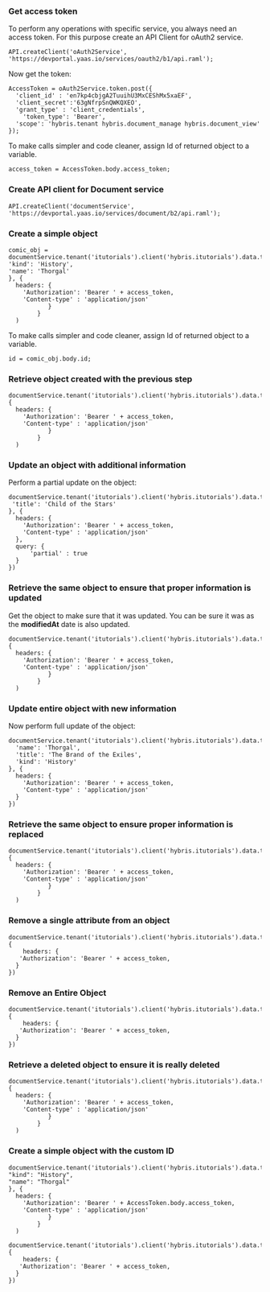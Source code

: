 





<div class="notebook" id="staticInteractiveinternalService_jacksonipsum_v2">

  <div class="notebook__static-tutorial" data-tutorial="internalService_jacksonipsum_v2" data-is-quick-setup="true" data-link="https://mmitoraj.github.io/build/embedded.html#internalService_jacksonipsum_v2">
   
   
   <h3 id="get-access-token">Get access token</h3>
<p>To perform any operations with specific service, you always need an access token. For this purpose create an API Client for oAuth2 service.</p>
<pre><code class="lang-javascript">API.createClient(&#39;oAuth2Service&#39;,
&#39;https://devportal.yaas.io/services/oauth2/b1/api.raml&#39;);
</code></pre>
<p>Now get the token:</p>
<pre><code class="lang-javascript">AccessToken = oAuth2Service.token.post({
  &#39;client_id&#39; : &#39;en7kp4cbjgA2TuuihU3MxCEShMx5xaEF&#39;,
  &#39;client_secret&#39;:&#39;63gNfrpSnQWKQXEO&#39;,
  &#39;grant_type&#39; : &#39;client_credentials&#39;,
    &#39;token_type&#39;: &#39;Bearer&#39;,
  &#39;scope&#39;: &#39;hybris.tenant hybris.document_manage hybris.document_view&#39;
});
</code></pre>
<p>To make calls simpler and code cleaner, assign Id of returned object to a variable.</p>
<pre><code class="lang-javascript">access_token = AccessToken.body.access_token;
</code></pre>
<h3 id="create-api-client-for-document-service">Create API client for Document service</h3>
<pre><code class="lang-javascript">API.createClient(&#39;documentService&#39;,
&#39;https://devportal.yaas.io/services/document/b2/api.raml&#39;);
</code></pre>
<h3 id="create-a-simple-object">Create a simple object</h3>
<pre><code class="lang-javascript">comic_obj = documentService.tenant(&#39;itutorials&#39;).client(&#39;hybris.itutorials&#39;).data.type(&#39;comic&#39;).post({
&#39;kind&#39;: &#39;History&#39;,
&#39;name&#39;: &#39;Thorgal&#39;
}, {
  headers: {
    &#39;Authorization&#39;: &#39;Bearer &#39; + access_token,
    &#39;Content-type&#39; : &#39;application/json&#39;
           }
        }
  )
</code></pre>
<p>To make calls simpler and code cleaner, assign Id of returned object to a variable.</p>
<pre><code class="lang-javascript">id = comic_obj.body.id;
</code></pre>
<h3 id="retrieve-object-created-with-the-previous-step">Retrieve object created with the previous step</h3>
<pre><code class="lang-javascript">documentService.tenant(&#39;itutorials&#39;).client(&#39;hybris.itutorials&#39;).data.type(&#39;comic&#39;).dataId(id).get(null, {
  headers: {
    &#39;Authorization&#39;: &#39;Bearer &#39; + access_token,
    &#39;Content-type&#39; : &#39;application/json&#39;
           }
        }
  )
</code></pre>
<h3 id="update-an-object-with-additional-information">Update an object with additional information</h3>
<p>Perform a partial update on the object:</p>
<pre><code class="lang-javascript">documentService.tenant(&#39;itutorials&#39;).client(&#39;hybris.itutorials&#39;).data.type(&#39;comic&#39;).dataId(id).put({
 &#39;title&#39;: &#39;Child of the Stars&#39;
}, {
  headers: {
    &#39;Authorization&#39;: &#39;Bearer &#39; + access_token,
    &#39;Content-type&#39; : &#39;application/json&#39;
  },
  query: {
      &#39;partial&#39; : true
  }
})
</code></pre>
<h3 id="retrieve-the-same-object-to-ensure-that-proper-information-is-updated">Retrieve the same object to ensure that proper information is updated</h3>
<p>Get the object to make sure that it was updated. You can be sure it was as the <strong>modifiedAt</strong> date is also updated.</p>
<pre><code class="lang-javascript">documentService.tenant(&#39;itutorials&#39;).client(&#39;hybris.itutorials&#39;).data.type(&#39;comic&#39;).dataId(id).get(null, {
  headers: {
    &#39;Authorization&#39;: &#39;Bearer &#39; + access_token,
    &#39;Content-type&#39; : &#39;application/json&#39;
           }
        }
  )
</code></pre>
<h3 id="update-entire-object-with-new-information">Update entire object with new information</h3>
<p>Now perform full update of the object:</p>
<pre><code class="lang-javascript">documentService.tenant(&#39;itutorials&#39;).client(&#39;hybris.itutorials&#39;).data.type(&#39;comic&#39;).dataId(id).put({
  &#39;name&#39;: &#39;Thorgal&#39;,
  &#39;title&#39;: &#39;The Brand of the Exiles&#39;,
  &#39;kind&#39;: &#39;History&#39;
}, {
  headers: {
    &#39;Authorization&#39;: &#39;Bearer &#39; + access_token,
    &#39;Content-type&#39; : &#39;application/json&#39;
  }
})
</code></pre>
<h3 id="retrieve-the-same-object-to-ensure-proper-information-is-replaced">Retrieve the same object to ensure proper information is replaced</h3>
<pre><code class="lang-javascript">documentService.tenant(&#39;itutorials&#39;).client(&#39;hybris.itutorials&#39;).data.type(&#39;comic&#39;).dataId(id).get(null, {
  headers: {
    &#39;Authorization&#39;: &#39;Bearer &#39; + access_token,
    &#39;Content-type&#39; : &#39;application/json&#39;
           }
        }
  )
</code></pre>
<h3 id="remove-a-single-attribute-from-an-object">Remove a single attribute from an object</h3>
<pre><code class="lang-javascript">documentService.tenant(&#39;itutorials&#39;).client(&#39;hybris.itutorials&#39;).data.type(&#39;comic&#39;).dataId(id).attributeName(&#39;name&#39;).delete(null, {
    headers: {
   &#39;Authorization&#39;: &#39;Bearer &#39; + access_token,
  }
})
</code></pre>
<h3 id="remove-an-entire-object">Remove an Entire Object</h3>
<pre><code class="lang-javascript">documentService.tenant(&#39;itutorials&#39;).client(&#39;hybris.itutorials&#39;).data.type(&#39;comic&#39;).dataId(id).delete(null, {
    headers: {
   &#39;Authorization&#39;: &#39;Bearer &#39; + access_token,
  }
})
</code></pre>
<h3 id="retrieve-a-deleted-object-to-ensure-it-is-really-deleted">Retrieve a deleted object to ensure it is really deleted</h3>
<pre><code class="lang-javascript">documentService.tenant(&#39;itutorials&#39;).client(&#39;hybris.itutorials&#39;).data.type(&#39;comic&#39;).dataId(id).get(null, {
  headers: {
    &#39;Authorization&#39;: &#39;Bearer &#39; + access_token,
    &#39;Content-type&#39; : &#39;application/json&#39;
           }
        }
  )
</code></pre>
<h3 id="create-a-simple-object-with-the-custom-id">Create a simple object with the custom ID</h3>
<pre><code class="lang-javascript">documentService.tenant(&#39;itutorials&#39;).client(&#39;hybris.itutorials&#39;).data.type(&#39;comic&#39;).dataId(&#39;sampleId&#39;).post({
&quot;kind&quot;: &quot;History&quot;,
&quot;name&quot;: &quot;Thorgal&quot;
}, {
  headers: {
    &#39;Authorization&#39;: &#39;Bearer &#39; + AccessToken.body.access_token,
    &#39;Content-type&#39; : &#39;application/json&#39;
           }
        }
  )
</code></pre>
<pre><code class="lang-javascript">documentService.tenant(&#39;itutorials&#39;).client(&#39;hybris.itutorials&#39;).data.type(&#39;comic&#39;).dataId(&#39;sampleId&#39;).delete(null, {
    headers: {
   &#39;Authorization&#39;: &#39;Bearer &#39; + access_token,
  }
})
</code></pre>

  </div>

  <div id="notebookinternalService_jacksonipsum_v2">
    <iframe style="min-height: 430px;" class="notebook__interactive-tutorial u-transition-all width-100 interactive-tutorial" src="" scrolling="no" frameBorder="0" id="internalService_jacksonipsum_v2"></iframe>
  </div>

  <div class="notebook__loader">

  </div>

</div> <!-- ---
---
id: internalService_jacksonipsum_v2
title: 'Perform Simple CRUD Operations'
type: 'Tutorial'
service: 'Document'
interactive: true
order: 40
---

### Get access token

To perform any operations with specific service, you always need an access token. For this purpose create an API Client for oAuth2 service.

```javascript
API.createClient('oAuth2Service',
'https://devportal.yaas.io/services/oauth2/b1/api.raml');
```

Now get the token:

```javascript
AccessToken = oAuth2Service.token.post({
  'client_id' : 'en7kp4cbjgA2TuuihU3MxCEShMx5xaEF',
  'client_secret':'63gNfrpSnQWKQXEO',
  'grant_type' : 'client_credentials',
    'token_type': 'Bearer',
  'scope': 'hybris.tenant hybris.document_manage hybris.document_view'
});
```

To make calls simpler and code cleaner, assign Id of returned object to a variable.

```javascript
access_token = AccessToken.body.access_token;
```

### Create API client for Document service


```javascript
API.createClient('documentService',
'https://devportal.yaas.io/services/document/b2/api.raml');
```

### Create a simple object


```javascript
comic_obj = documentService.tenant('itutorials').client('hybris.itutorials').data.type('comic').post({
'kind': 'History',
'name': 'Thorgal'
}, {
  headers: {
    'Authorization': 'Bearer ' + access_token,
    'Content-type' : 'application/json'
           }
		}
  )
```

To make calls simpler and code cleaner, assign Id of returned object to a variable.


```javascript
id = comic_obj.body.id;
```

### Retrieve object created with the previous step


```javascript
documentService.tenant('itutorials').client('hybris.itutorials').data.type('comic').dataId(id).get(null, {
  headers: {
    'Authorization': 'Bearer ' + access_token,
    'Content-type' : 'application/json'
           }
		}
  )
```

### Update an object with additional information

Perform a partial update on the object:

```javascript
documentService.tenant('itutorials').client('hybris.itutorials').data.type('comic').dataId(id).put({
 'title': 'Child of the Stars'
}, {
  headers: {
    'Authorization': 'Bearer ' + access_token,
    'Content-type' : 'application/json'
  },
  query: {
  	'partial' : true
  }
})
```

### Retrieve the same object to ensure that proper information is updated


Get the object to make sure that it was updated. You can be sure it was as the **modifiedAt** date is also updated.


```javascript
documentService.tenant('itutorials').client('hybris.itutorials').data.type('comic').dataId(id).get(null, {
  headers: {
    'Authorization': 'Bearer ' + access_token,
    'Content-type' : 'application/json'
           }
		}
  )
```

### Update entire object with new information

Now perform full update of the object:

```javascript
documentService.tenant('itutorials').client('hybris.itutorials').data.type('comic').dataId(id).put({
  'name': 'Thorgal',
  'title': 'The Brand of the Exiles',
  'kind': 'History'
}, {
  headers: {
    'Authorization': 'Bearer ' + access_token,
    'Content-type' : 'application/json'
  }
})
```

### Retrieve the same object to ensure proper information is replaced


```javascript
documentService.tenant('itutorials').client('hybris.itutorials').data.type('comic').dataId(id).get(null, {
  headers: {
    'Authorization': 'Bearer ' + access_token,
    'Content-type' : 'application/json'
           }
		}
  )
```

### Remove a single attribute from an object


```javascript
documentService.tenant('itutorials').client('hybris.itutorials').data.type('comic').dataId(id).attributeName('name').delete(null, {
	headers: {
   'Authorization': 'Bearer ' + access_token,
  }
})
```

### Remove an Entire Object


```javascript
documentService.tenant('itutorials').client('hybris.itutorials').data.type('comic').dataId(id).delete(null, {
	headers: {
   'Authorization': 'Bearer ' + access_token,
  }
})
```

### Retrieve a deleted object to ensure it is really deleted


```javascript
documentService.tenant('itutorials').client('hybris.itutorials').data.type('comic').dataId(id).get(null, {
  headers: {
    'Authorization': 'Bearer ' + access_token,
    'Content-type' : 'application/json'
           }
		}
  )
```

### Create a simple object with the custom ID



```javascript
documentService.tenant('itutorials').client('hybris.itutorials').data.type('comic').dataId('sampleId').post({
"kind": "History",
"name": "Thorgal"
}, {
  headers: {
    'Authorization': 'Bearer ' + AccessToken.body.access_token,
    'Content-type' : 'application/json'
           }
		}
  )
```

```javascript
documentService.tenant('itutorials').client('hybris.itutorials').data.type('comic').dataId('sampleId').delete(null, {
	headers: {
   'Authorization': 'Bearer ' + access_token,
  }
})
```
 -->